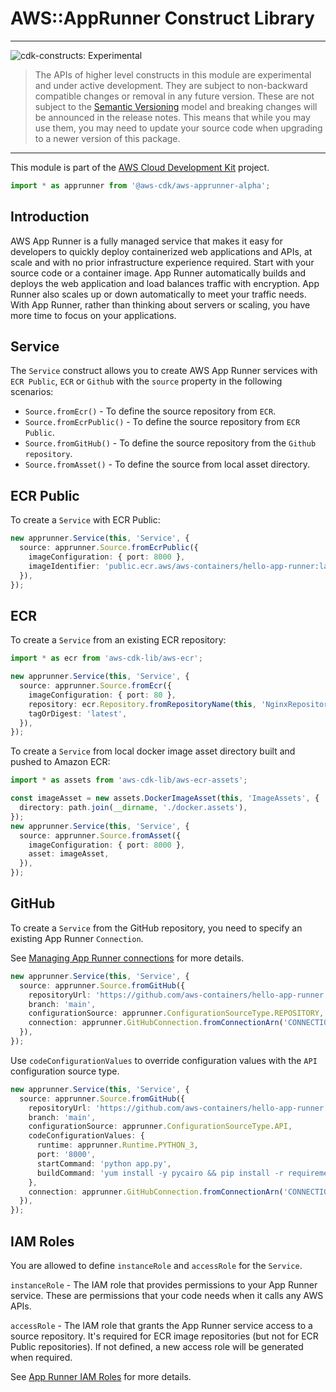 # AWS::AppRunner Construct Library
<!--BEGIN STABILITY BANNER-->

---

![cdk-constructs: Experimental](https://img.shields.io/badge/cdk--constructs-experimental-important.svg?style=for-the-badge)

> The APIs of higher level constructs in this module are experimental and under active development.
> They are subject to non-backward compatible changes or removal in any future version. These are
> not subject to the [Semantic Versioning](https://semver.org/) model and breaking changes will be
> announced in the release notes. This means that while you may use them, you may need to update
> your source code when upgrading to a newer version of this package.

---

<!--END STABILITY BANNER-->

This module is part of the [AWS Cloud Development Kit](https://github.com/aws/aws-cdk) project.

```ts nofixture
import * as apprunner from '@aws-cdk/aws-apprunner-alpha';
```

## Introduction

AWS App Runner is a fully managed service that makes it easy for developers to quickly deploy containerized web applications and APIs, at scale and with no prior infrastructure experience required. Start with your source code or a container image. App Runner automatically builds and deploys the web application and load balances traffic with encryption. App Runner also scales up or down automatically to meet your traffic needs. With App Runner, rather than thinking about servers or scaling, you have more time to focus on your applications.

## Service

The `Service` construct allows you to create AWS App Runner services with `ECR Public`, `ECR` or `Github` with the `source` property in the following scenarios:

- `Source.fromEcr()` - To define the source repository from `ECR`.
- `Source.fromEcrPublic()` - To define the source repository from `ECR Public`.
- `Source.fromGitHub()` - To define the source repository from the `Github repository`.
- `Source.fromAsset()` - To define the source from local asset directory.


## ECR Public

To create a `Service` with ECR Public:

```ts
new apprunner.Service(this, 'Service', {
  source: apprunner.Source.fromEcrPublic({
    imageConfiguration: { port: 8000 },
    imageIdentifier: 'public.ecr.aws/aws-containers/hello-app-runner:latest',
  }),
});
```

## ECR

To create a `Service` from an existing ECR repository:

```ts
import * as ecr from 'aws-cdk-lib/aws-ecr';

new apprunner.Service(this, 'Service', {
  source: apprunner.Source.fromEcr({
    imageConfiguration: { port: 80 },
    repository: ecr.Repository.fromRepositoryName(this, 'NginxRepository', 'nginx'),
    tagOrDigest: 'latest',
  }),
});
```

To create a `Service` from local docker image asset directory  built and pushed to Amazon ECR:

```ts
import * as assets from 'aws-cdk-lib/aws-ecr-assets';

const imageAsset = new assets.DockerImageAsset(this, 'ImageAssets', {
  directory: path.join(__dirname, './docker.assets'),
});
new apprunner.Service(this, 'Service', {
  source: apprunner.Source.fromAsset({
    imageConfiguration: { port: 8000 },
    asset: imageAsset,
  }),
});
```

## GitHub

To create a `Service` from the GitHub repository, you need to specify an existing App Runner `Connection`.

See [Managing App Runner connections](https://docs.aws.amazon.com/apprunner/latest/dg/manage-connections.html) for more details.

```ts
new apprunner.Service(this, 'Service', {
  source: apprunner.Source.fromGitHub({
    repositoryUrl: 'https://github.com/aws-containers/hello-app-runner',
    branch: 'main',
    configurationSource: apprunner.ConfigurationSourceType.REPOSITORY,
    connection: apprunner.GitHubConnection.fromConnectionArn('CONNECTION_ARN'),
  }),
});
```

Use `codeConfigurationValues` to override configuration values with the `API` configuration source type.

```ts
new apprunner.Service(this, 'Service', {
  source: apprunner.Source.fromGitHub({
    repositoryUrl: 'https://github.com/aws-containers/hello-app-runner',
    branch: 'main',
    configurationSource: apprunner.ConfigurationSourceType.API,
    codeConfigurationValues: {
      runtime: apprunner.Runtime.PYTHON_3,
      port: '8000',
      startCommand: 'python app.py',
      buildCommand: 'yum install -y pycairo && pip install -r requirements.txt',
    },
    connection: apprunner.GitHubConnection.fromConnectionArn('CONNECTION_ARN'),
  }),
});
```

## IAM Roles

You are allowed to define `instanceRole` and `accessRole` for the `Service`.

`instanceRole` - The IAM role that provides permissions to your App Runner service. These are permissions that
your code needs when it calls any AWS APIs.

`accessRole` - The IAM role that grants the App Runner service access to a source repository. It's required for
ECR image repositories (but not for ECR Public repositories). If not defined, a new access role will be generated
when required.

See [App Runner IAM Roles](https://docs.aws.amazon.com/apprunner/latest/dg/security_iam_service-with-iam.html#security_iam_service-with-iam-roles) for more details.

